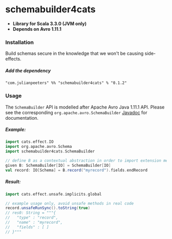 # schemabuilder4cats
 - **Library for Scala 3.3.0 (JVM only)**
 - **Depends on Avro 1.11.1**

### Installation

Build schemas secure in the knowledge that we won't be causing side-effects.

##### Add the dependency

```
"com.julianpeeters" %% "schemabuilder4cats" % "0.1.2"
```

### Usage

The `SchemaBuilder` API is modelled after Apache Avro Java 1.11.1 API.
Please see the corresponding `org.apache.avro.SchemaBuilder`
[Javadoc](https://avro.apache.org/docs/1.11.1/api/java/) for documentation.

##### Example:

```scala
import cats.effect.IO
import org.apache.avro.Schema
import schemabuilder4cats.SchemaBuilder

// define B as a contextual abstraction in order to import extension methods
given B: SchemaBuilder[IO] = SchemaBuilder[IO]
val record: IO[Schema] = B.record("myrecord").fields.endRecord
```

##### Result:

```scala
import cats.effect.unsafe.implicits.global

// example usage only, avoid unsafe methods in real code
record.unsafeRunSync().toString(true)
// res0: String = """{
//   "type" : "record",
//   "name" : "myrecord",
//   "fields" : [ ]
// }"""
```